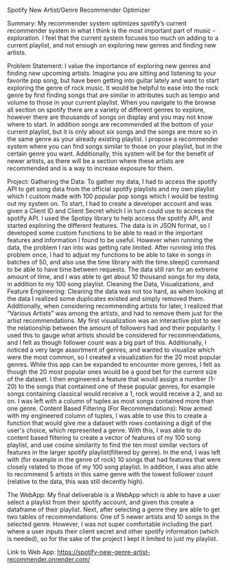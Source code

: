 Spotify New Artist/Genre Recommender Optimizer 

Summary:
My recommender system optimizes spotify’s current recommender system in what I think is the most important part of music - exploration. I feel that the current system focuses too much on adding to a current playlist, and not enough on exploring new genres and finding new artists. 

Problem Statement:
I value the importance of exploring new genres and finding new upcoming artists. Imagine you are sitting and listening to your favorite pop song, but have been getting into guitar lately and want to start exploring the genre of rock music. It would be helpful to ease into the rock genre by first finding songs that are similar in attributes such as tempo and volume to those in your current playlist. When you navigate to the browse all section on spotify there are a variety of different genres to explore, however there are thousands of songs on display and you may not know where to start. In addition songs are recommended at the bottom of your current playlist, but it is only about six songs and the songs are more so in the same genre as your already existing playlist. I propose a recommender system where you can find songs similar to those on your playlist, but in the certain genre you want. Additionally, this system will be for the benefit of newer artists, as there will be a section where these artists are recommended and is a way to increase exposure for them.

Project:
Gathering the Data: To gather my data, I had to access the spotify API to get song data from the official spotify playlists and my own playlist which I custom made with 100 popular pop songs which I would be testing out my system on. To start, I had to create a developer account and was given a Client ID and Client Secret which I in turn could use to access the spotify API. I used the Spotipy library to help access the spotify API, and started exploring the different features. The data is in JSON format, so I developed some custom functions to be able to read in the important features and information I found to be useful. However when running the data, the problem I ran into was getting rate limited. After running into this problem once, I had to adjust my functions to be able to take in songs in batches of 50, and also use the time library with the time.sleep() command to be able to have time between requests. The data still ran for an extreme amount of time, and I was able to get about 10 thousand songs for my data, in addition to my 100 song playlist. 
Cleaning the Data, Visualizations, and Feature Engineering: Cleaning the data was not too hard, as when looking at the data I realized some duplicates existed and simply removed them. Additionally, when considering recommending artists for later, I realized that “Various Artists” was among the artists, and had to remove them just for the artist recommendations. My first visualization was an interactive plot to see the relationship between the amount of followers had and their popularity. I used this to gauge what artists should be considered for recommendations, and I felt as though follower count was a big part of this. Additionally, I noticed a very large assortment of genres, and wanted to visualize which were the most common, so I created a visualization for the 20 most popular genres. While this app can be expanded to encounter more genres, I felt as though the 20 most popular ones would be a good bet for the current size of the dataset. I then engineered a feature that would assign a number (1-20) to the songs that contained one of these popular genres, for example songs containing classical would receive a 1, rock would receive a 2, and so on. I was left with a column of tuples as most songs contained more than one genre. 
Content Based Filtering (For Recommendations): Now armed with my engineered column of tuples, I was able to use this to create a function that would give me a dataset with rows containing a digit of the user's choice, which represented a genre. With this, I was able to do content based filtering to create a vector of features of my 100 song playlist, and use cosine similarity to find the ten most similar vectors of features in the larger spotify playlist(filtered by genre). In the end, I was left with (for example in the genre of rock) 10 songs that had features that were closely related to those of my 100 song playlist. In addition, I was also able to recommend 5 artists in this same genre with the lowest follower count (relative to the data, this was still decently high). 

The WebApp: My final deliverable is a WebApp which is able to have a user select a playlist from their spotify account, and given this create a dataframe of their playlist. Next, after selecting a genre they are able to get two tables of recommendations: One of 5 newer artists and 10 songs in the selected genre. However, I was not super comfortable including the part where a user inputs their client secret and other spotify information (which is needed), so for the sake of the project I kept it limited to just my playlist. 




Link to Web App: https://spotify-new-genre-artist-recommender.onrender.com/
